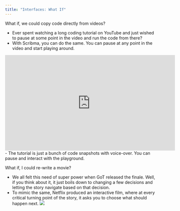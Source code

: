 ```yaml
---
title: "Interfaces: What If"
---
```


What if, we could copy code directly from videos?

- Ever spent watching a long coding tutorial on YouTube and just wished to pause at some point in the video and run the code from there?
- With Scribma, you can do the same. You can pause at any point in the video and start playing around.
<iframe width="560" height="315" src="https://www.youtube.com/embed/YsDM5Cy93YU?si=DYAgnb3GTl9hNLMX&amp;start=60" title="YouTube video player" frameborder="0" allow="accelerometer; autoplay; clipboard-write; encrypted-media; gyroscope; picture-in-picture; web-share" allowfullscreen></iframe>
- The tutorial is just a bunch of code snapshots with voice-over. You can pause and interact with the playground.

What if, I could re-write a movie?

- We all felt this need of super power when GoT released the finale. Well, if you think about it, it just boils down to changing a few decisions and letting the story navigate based on that decision.
- To mimic the same, Netflix produced an interactive film, where at every critical turning point of the story, it asks you to choose what should happen next.
  <img src="{{ site.baseurl }}/assets/netflix_interactive.png"/>
